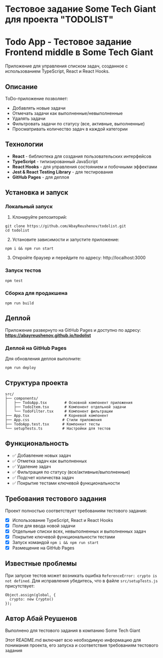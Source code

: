 # Тестовое задание Some Tech Giant для проекта "TODOLIST"


# Todo App - Тестовое задание Frontend middle в Some Tech Giant

Приложение для управления списком задач, созданное с использованием TypeScript, React и React Hooks.

## Описание

ToDo-приложение позволяет:
- Добавлять новые задачи
- Отмечать задачи как выполненные/невыполненные
- Удалять задачи
- Фильтровать задачи по статусу (все, активные, выполненные)
- Просматривать количество задач в каждой категории

## Технологии

- **React** - библиотека для создания пользовательских интерфейсов
- **TypeScript** - типизированный JavaScript
- **React Hooks** - для управления состоянием и побочными эффектами
- **Jest & React Testing Library** - для тестирования
- **GitHub Pages** - для деплоя

## Установка и запуск

### Локальный запуск

1. Клонируйте репозиторий:
```
git clone https://github.com/AbayReushenov/todolist.git
cd todolist
```

2. Установите зависимости и запустите приложение:
```
npm i && npm run start
```

3. Откройте браузер и перейдите по адресу: http://localhost:3000

### Запуск тестов

```
npm test
```

### Сборка для продакшена

```
npm run build
```

## Деплой

Приложение развернуто на GitHub Pages и доступно по адресу:
**https://abayreushenov.github.io/todolist**

### Деплой на GitHub Pages

Для обновления деплоя выполните:
```
npm run deploy
```

## Структура проекта

```
src/
├── components/
│   ├── TodoApp.tsx        # Основной компонент приложения
│   ├── TodoItem.tsx       # Компонент отдельной задачи
│   └── TodoFilter.tsx     # Компонент фильтрации
├── App.tsx                # Корневой компонент
├── App.css               # Стили приложения
├── TodoApp.test.tsx      # Компонкнт тесты
└── setupTests.ts         # Настройки для тестов
```

## Функциональность

- ✅ Добавление новых задач
- ✅ Отметка задач как выполненных
- ✅ Удаление задач
- ✅ Фильтрация по статусу (все/активные/выполненные)
- ✅ Подсчет количества задач
- ✅ Покрытие тестами ключевой функциональности

## Требования тестового задания

Проект полностью соответствует требованиям тестового задания:
- [x] Использование TypeScript, React и React Hooks
- [x] Поле для ввода новой задачи
- [x] Отдельные списки всех, невыполненных и выполненных задач
- [x] Покрытие ключевой функциональности тестами
- [x] Запуск командой `npm i && npm run start`
- [x] Размещение на GitHub Pages

## Известные проблемы

При запуске тестов может возникать ошибка `ReferenceError: crypto is not defined`. Для исправления убедитесь, что в файле `src/setupTests.js` присутствует:

```
Object.assign(global, {
  crypto: new Crypto()
});
```

## Автор Абай Реушенов

Выполнено для тестового задания в компанию Some Tech Giant

Этот README.md включает всю необходимую информацию для понимания проекта, его запуска и соответствия требованиям тестового задания
